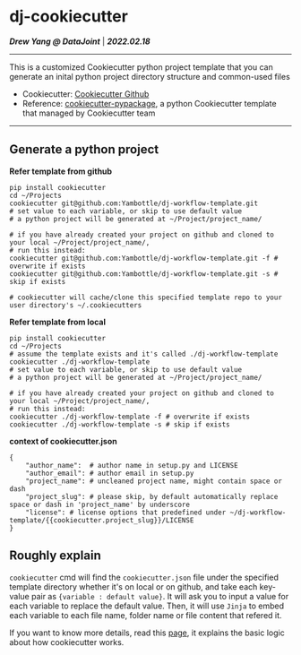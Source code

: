 # dj-cookiecutter
***Drew Yang @ DataJoint*** | ***2022.02.18***

---

This is a customized Cookiecutter python project template that you can generate an inital python project directory structure and common-used files

- Cookiecutter: [Cookiecutter Github](https://github.com/cookiecutter/cookiecutter/tree/1.7.2)
- Reference: [cookiecutter-pypackage](https://github.com/audreyfeldroy/cookiecutter-pypackage), a python Cookiecutter template that managed by Cookiecutter team

---

## Generate a python project
**Refer template from github**
```
pip install cookiecutter
cd ~/Projects
cookiecutter git@github.com:Yambottle/dj-workflow-template.git
# set value to each variable, or skip to use default value
# a python project will be generated at ~/Project/project_name/

# if you have already created your project on github and cloned to your local ~/Project/project_name/,
# run this instead:
cookiecutter git@github.com:Yambottle/dj-workflow-template.git -f # overwrite if exists
cookiecutter git@github.com:Yambottle/dj-workflow-template.git -s # skip if exists

# cookiecutter will cache/clone this specified template repo to your user directory's ~/.cookiecutters
```

**Refer template from local**
```
pip install cookiecutter
cd ~/Projects
# assume the template exists and it's called ./dj-workflow-template
cookiecutter ./dj-workflow-template
# set value to each variable, or skip to use default value
# a python project will be generated at ~/Project/project_name/

# if you have already created your project on github and cloned to your local ~/Project/project_name/,
# run this instead:
cookiecutter ./dj-workflow-template -f # overwrite if exists
cookiecutter ./dj-workflow-template -s # skip if exists
```

**context of cookiecutter.json**
```
{
    "author_name":  # author name in setup.py and LICENSE
    "author_email": # author email in setup.py
    "project_name": # uncleaned project name, might contain space or dash
    "project_slug": # please skip, by default automatically replace space or dash in 'project_name' by underscore
    "license": # license options that predefined under ~/dj-workflow-template/{{cookiecutter.project_slug}}/LICENSE
}
```
## Roughly explain
`cookiecutter` cmd will find the `cookiecutter.json` file under the specified template directory whether it's on local or on github, and take each key-value pair as `{variable : default value}`. It will ask you to input a value for each variable to replace the default value. Then, it will use `Jinja` to embed each variable to each file name, folder name or file content that refered it.


If you want to know more details, read this [page](https://cookiecutter.readthedocs.io/en/1.7.2/first_steps.html), it explains the basic logic about how cookiecutter works.